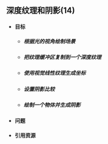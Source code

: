 ## 深度纹理和阴影(14)



+ #### 目标

    + ##### 根据光的视角绘制场景

    + ##### 把纹理缓冲区复制到一个深度纹理

    + ##### 使用视觉线性纹理生成坐标

    + ##### 设置阴影比较

    + ##### 绘制一个物体并生成阴影









+ #### 问题





+ #### 引用资源

